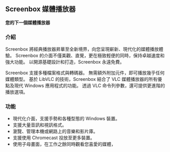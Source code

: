 <!-- Markdown version of store listing for localization. -->
<!-- Feel free to adapt or modify key points if necessary. -->
## Screenbox 媒體播放器

**您的下一個媒體播放器**

### 介紹

Screenbox 將經典播放器昇華至全新境界，向您呈現嶄新、現代化的媒體播放體驗。 Screenbox 的介面不僅美觀、直覺，更在極致輕便的同時，保持卓越速度和強大功能。 以開源基礎設計和打造，Screenbox 永遠免費。

Screenbox 支援多種檔案格式與轉碼器。 無需額外附加元件，即可播放幾乎任何媒體類型。 基於 LibVLC 的技術，Screenbox 結合了 VLC 媒體播放器的所有優點及現代 Windows 應用程式的功能。 透過 VLC 命令列參數，還可提供更進階的播放選項。

### 功能

- 現代化介面，支援手勢和各種型態的 Windows 裝置。
- 支援大量音訊和視訊格式。
- 瀏覽、管理本機或網路上的音樂和影片庫。
- 支援使用 Chromecast 投放至更多裝置。
- 使用子母畫面，在工作之餘同時觀看您喜愛的媒體，
